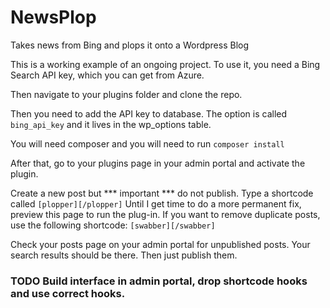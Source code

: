 # NewsPlop
Takes news from Bing and plops it onto a Wordpress Blog


This is a working example of an ongoing project.  To use it, you need a Bing Search API key, which you can get from Azure.

Then navigate to your plugins folder and clone the repo.

Then you need to add the API key to database.  The option is called ``bing_api_key`` and it lives in the wp_options table.  

You will need composer and you will need to run ``composer install``

After that, go to your plugins page in your admin portal and activate the plugin.

Create a new post but *** important *** do not publish.  Type a shortcode called ``[plopper][/plopper]`` Until I get time to do a more permanent fix, preview this page to run the plug-in.  If you want to remove duplicate posts, use the following shortcode: ``[swabber][/swabber]``

Check your posts page on your admin portal for unpublished posts.  Your search results should be there.  Then just publish them.

### TODO Build interface in admin portal, drop shortcode hooks and use correct hooks.
